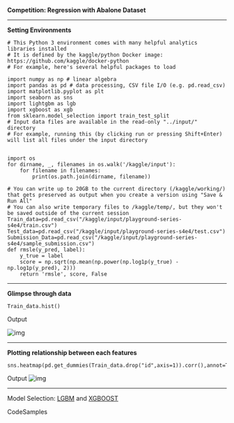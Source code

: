 **Competition: Regression with Abalone Dataset**

---

**Setting Environments**
```
# This Python 3 environment comes with many helpful analytics libraries installed
# It is defined by the kaggle/python Docker image: https://github.com/kaggle/docker-python
# For example, here's several helpful packages to load

import numpy as np # linear algebra
import pandas as pd # data processing, CSV file I/O (e.g. pd.read_csv)
import matplotlib.pyplot as plt
import seaborn as sns
import lightgbm as lgb 
import xgboost as xgb
from sklearn.model_selection import train_test_split
# Input data files are available in the read-only "../input/" directory
# For example, running this (by clicking run or pressing Shift+Enter) will list all files under the input directory


import os
for dirname, _, filenames in os.walk('/kaggle/input'):
    for filename in filenames:
        print(os.path.join(dirname, filename))

# You can write up to 20GB to the current directory (/kaggle/working/) that gets preserved as output when you create a version using "Save & Run All" 
# You can also write temporary files to /kaggle/temp/, but they won't be saved outside of the current session
Train_data=pd.read_csv("/kaggle/input/playground-series-s4e4/train.csv")
Test_data=pd.read_csv("/kaggle/input/playground-series-s4e4/test.csv")
Submission_Data=pd.read_csv("/kaggle/input/playground-series-s4e4/sample_submission.csv")
def rmsle(y_pred, label):
    y_true = label
    score = np.sqrt(np.mean(np.power(np.log1p(y_true) - np.log1p(y_pred), 2)))
    return 'rmsle', score, False
```

---

**Glimpse through data**

```
Train_data.hist()
```

Output

![img](\img\Kaggle-histogram.svg)

---

**Plotting relationship between each features**

```
sns.heatmap(pd.get_dummies(Train_data.drop("id",axis=1)).corr(),annot=True)
```

Output
![img](\img\Kaggle-snsheatmap.svg)

---

Model Selection: [LGBM](https://lightgbm.readthedocs.io/en/stable/) and [XGBOOST](https://xgboost.readthedocs.io/en/stable/python/python_api.html)

CodeSamples
```

```
